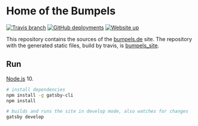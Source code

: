 # Home of the Bumpels

[![Travis branch](https://img.shields.io/travis/simplyRoba/bumpels/master.svg)](https://travis-ci.com/github/simplyRoba/bumpels)
[![GitHub deployments](https://img.shields.io/github/deployments/simplyroba/bumpels_site/github-pages?label=%20Deployment)](https://github.com/simplyRoba/bumpels_site/deployments)
[![Website up](https://img.shields.io/website?up_color=green&url=https%3A%2F%2Fbumpels.de)](https://bumpels.de)

This repository contains the sources of the [bumpels.de](http://www.bumpels.de) site. The repository with the generated static files, build by travis, is [bumpels_site](https://github.com/simplyRoba/bumpels_site).

## Run

[Node.js](https://nodejs.org/en/) 10.

```Bash
# install dependencies
npm install -g gatsby-cli
npm install

# builds and runs the site in develop mode, also watches for changes
gatsby develop
```
